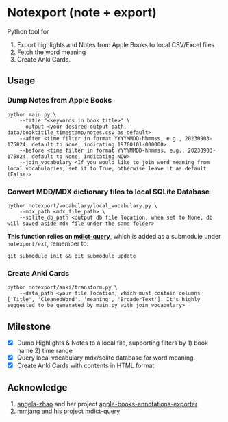 # Notexport (note + export)

Python tool for 
1. Export highlights and Notes from Apple Books to local CSV/Excel files
2. Fetch the word meaning
3. Create Anki Cards.

## Usage

### Dump Notes from Apple Books

```shell
python main.py \
    --title "<keywords in book title>" \
    --output <your desired output path, data/booktitile_timestamp/notes.csv as default>
    --after <time filter in format YYYYMMDD-hhmmss, e.g., 20230903-175824, default to None, indicating 19700101-000000>
    --before <time filter in format YYYYMMDD-hhmmss, e.g., 20230903-175824, default to None, indicating NOW>
    --join_vocabulary <If you would like to join word meaning from local vocabularies, set it to True, otherwise leave it as default (False)>
```

### Convert MDD/MDX dictionary files to local SQLite Database
```shell
python notexport/vocabulary/local_vocabulary.py \
    --mdx_path <mdx_file_path> \
    --sqlite_db_path <output db file location, when set to None, db will saved aside mdx file under the same folder>
```

**This function relies on [mdict-query](https://github.com/mmjang/mdict-query)**, which is added as a submodule under `notexport/ext`, remember to:
```shell
git submodule init && git submodule update
```

### Create Anki Cards

```shell
python notexport/anki/transform.py \
    --data_path <your file location, which must contain columns ['Title', 'CleanedWord', 'meaning', 'BroaderText']. It's highly suggested to be generated by main.py with join_vocabulary>
```

## Milestone

- [x] Dump Highlights & Notes to a local file, supporting filters by 1) book name 2) time range
- [x] Query local vocabulary mdx/sqlite database for word meaning.
- [x] Create Anki Cards with contents in HTML format

## Acknowledge
1. [angela-zhao](https://github.com/angela-zhao) and her project [apple-books-annotations-exporter](https://github.com/angela-zhao/apple-books-annotations-exporter/tree/master)
2. [mmjang](https://github.com/mmjang) and his project [mdict-query](https://github.com/mmjang/mdict-query)

